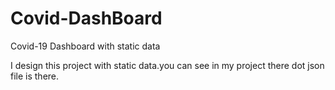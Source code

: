 # Covid-DashBoard
Covid-19 Dashboard with static data  


I design this project with static data.you can see in my project there dot json file is there.
